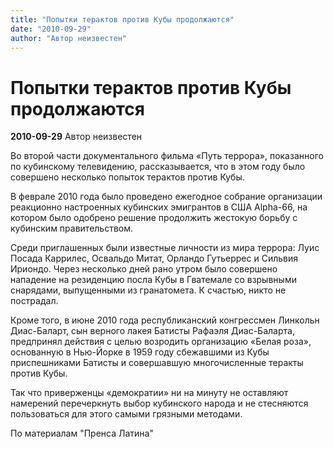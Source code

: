 ```yaml
---
title: "Попытки терактов против Кубы продолжаются"
date: "2010-09-29"
author: "Автор неизвестен"
---
```


# Попытки терактов против Кубы продолжаются

**2010-09-29** Автор неизвестен

Во второй части документального фильма «Путь террора», показанного по кубинскому телевидению, рассказывается, что в этом году было совершено несколько попыток терактов против Кубы.

В феврале 2010 года было проведено ежегодное собрание организации реакционно настроенных кубинских эмигрантов в США Alpha-66, на котором было одобрено решение продолжить жестокую борьбу с кубинским правительством.

Среди приглашенных были известные личности из мира террора: Луис Посада Каррилес, Освальдо Митат, Орландо Гутьеррес и Сильвия Ириондо. Через несколько дней рано утром было совершено нападение на резиденцию посла Кубы в Гватемале со взрывными снарядами, выпущенными из гранатомета. К счастью, никто не пострадал.

Кроме того, в июне 2010 года республиканский конгрессмен Линкольн Диас-Баларт, сын верного лакея Батисты Рафаэля Диас-Баларта, предпринял действия с целью возродить организацию «Белая роза», основанную в Нью-Йорке в 1959 году сбежавшими из Кубы приспешниками Батисты и совершавшую многочисленные теракты против Кубы.

Так что приверженцы «демократии» ни на минуту не оставляют намерений перечеркнуть выбор кубинского народа и не стесняются пользоваться для этого самыми грязными методами.

По материалам "Пренса Латина"